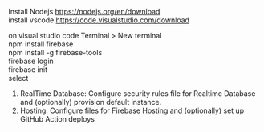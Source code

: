 Install Nodejs https://nodejs.org/en/download <br>
install vscode https://code.visualstudio.com/download <br>

on visual studio code Terminal > New terminal <br>
npm install firebase <br>
npm install -g firebase-tools <br>
firebase login <br>
firebase init <br>
select <br>
1. RealTime Database: Configure security rules file for Realtime Database and (optionally) provision default instance.
2. Hosting: Configure files for Firebase Hosting and (optionally) set up GitHub Action deploys
